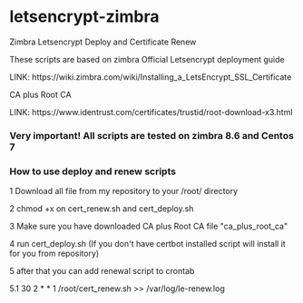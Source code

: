 # letsencrypt-zimbra
Zimbra Letsencrypt Deploy and Certificate Renew

<p>These scripts are based on zimbra Official Letsencrypt deployment guide</p>
<p>LINK: https://wiki.zimbra.com/wiki/Installing_a_LetsEncrypt_SSL_Certificate</p>
<p>CA plus Root CA</p>
<p>LINK: https://www.identrust.com/certificates/trustid/root-download-x3.html</p>

### Very important! All scripts are tested on zimbra 8.6 and Centos 7 ###

### How to use deploy and renew scripts ####
<p>1 Download all file from my repository to your /root/ directory </p>
<p>2 chmod +x on cert_renew.sh and cert_deploy.sh</p>
<p>3 Make sure you have downloaded CA plus Root CA file "ca_plus_root_ca"</p>

<p>4 run cert_deploy.sh (If you don't have certbot installed script will install it for you from repository)</p>
<p>5 after that you can add renewal script to crontab</p>
<p>5.1 30 2 * * 1 /root/cert_renew.sh >> /var/log/le-renew.log</p>




